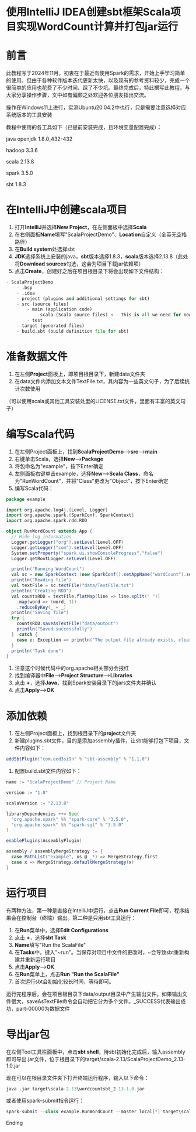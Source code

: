 # 使用IntelliJ IDEA创建sbt框架Scala项目实现WordCount计算并打包jar运行

# 前言

此教程写于2024年11月，初衷在于最近有使用Spark的需求，开始上手学习简单的使用。但由于各种软件版本迭代更新太快，以及现有的参考资料较少，完成一个很简单的应用也花费了不少时间、踩了不少坑。最终完成后，特此撰写此教程，与大家分享操作步骤，文中如有偏颇之处欢迎各位朋友指出交流。

操作在Windows11上进行，实测Ubuntu20.04.2中也行，只是需要注意选择对应系统版本的工具安装

教程中使用的各工具如下（已提前安装完成，且环境变量配置完成）：

java openjdk 1.8.0_432-432

hadoop 3.3.6

scala 2.13.8

spark 3.5.0

sbt 1.8.3

# 在IntelliJ中创建scala项目

1. 打开**IntelliJ**并选择**New Project**，在左侧面板中选择**Scala**
2. 在右侧面板**Name**填写"ScalaProjectDemo"、**Location**自定义（全英无空格路径）
3. 在**Build system**处选择sbt
4. **JDK**选择系统上安装的java，**sbt**版本选择1.8.3，**scala**版本选择2.13.8（此处将**Download sources**勾选，这会为项目下载jar依赖项）
5. 点击**Create**，创建好之后在项目根目录下将会出现如下文件结构：

```python
- ScalaProjectDemo
	- .bsp
	- .idea
	- project (plugins and additional settings for sbt)
	- src (source files)
		- main (application code)
			-scala (Scala source files) <-- This is all we need for now
		- test
	- target (generated files)
	- build.sbt (build definition file for sbt)
```

# 准备数据文件

1. 在左侧**Project**面板上，即项目根目录下，新建data文件夹
2. 在data文件内添加文本文件TextFile.txt，其内容为一些英文句子，为了后续统计次数使用

（可以使用scala或其他工具安装处里的LICENSE.txt文件，里面有丰富的英文句子）

# 编写Scala代码

1. 在左侧Project面板上，找到**ScalaProjectDemo**—>**src**—>**main**
2. 右键单击Scala，选择**New**—>**Package**
3. 将包命名为"example"，按下Enter确定
4. 左侧面板右键单击example，选择**New**—>**Scala Class**，命名为"RunWordCount"，并将"Class"更改为"Object"，按下Enter确定
5. 编写Scala代码：

```scala
package example

import org.apache.log4j.{Level, Logger}
import org.apache.spark.{SparkConf, SparkContext}
import org.apache.spark.rdd.RDD

object RunWordCount extends App {
  // Hide log information
  Logger.getLogger("org").setLevel(Level.OFF)
  Logger.getLogger("com").setLevel(Level.OFF)
  System.setProperty("spark.ui.showConsoleProgress","false")
  Logger.getRootLogger.setLevel(Level.OFF)

  println("Running WordCount")
  val sc = new SparkContext (new SparkConf().setAppName("wordCount").setMaster("local[4]"))
  println("Reading file")
  val textFile = sc.textFile("data/TextFile.txt")
  println("Creating RDD")
  val countsRDD = textFile.flatMap(line => line.split(" "))
    .map(word => (word, 1))
    .reduceByKey(_ + _)
  println("Saving file")
  try {
    countsRDD.saveAsTextFile("data/output")
    println("Saved successfully")
  }  catch {
    case e: Exception => println("The output file already exists, clear the contents of the output directory");
  }
  println("Task done")
}

```

1. 注意这个时候代码中的org.apache相关部分会报红
2. 找到编译器中**File**—>**Project Structure**—>**Libraries**
3. 点击 **+**，选择**Java**，找到Spark安装目录下的jars文件夹并确认
4. 点击**Apply**—>**OK**

# 添加依赖

1. 在左侧Project面板上，找到根目录下的**project**文件夹
2. 新建plugins.sbt文件，目的是添加assembly插件，让sbt能够打包下项目，文件内容如下：

```scala
addSbtPlugin("com.eed3si9n" % "sbt-assembly" % "1.1.0")
```

1. 配置build.sbt文件内容如下：

```scala
name := "ScalaProjectDemo" // Project Name

version := "1.0"

scalaVersion := "2.13.8"

libraryDependencies ++= Seq(
  "org.apache.spark" %% "spark-core" % "3.5.0",
  "org.apache.spark" %% "spark-sql" % "3.5.0"
)

enablePlugins(AssemblyPlugin)

assembly / assemblyMergeStrategy := {
  case PathList("example", xs @ _*) => MergeStrategy.first
  case x => MergeStrategy.defaultMergeStrategy(x)
}
```

# 运行项目

有两种方法，第一种是直接在IntelliJ中运行，点击**Run Current File**即可，程序结果会在控制台（终端）输出。第二种是只用sbt工具运行：

1. 在**Run**菜单中，选择**Edit Configurations**
2. 点击 **+**，选择**sbt Task**
3. **Name**填写"Run the ScalaFile"
4. 在**Tasks**中，键入"\~run"。当保存对项目中文件的更改时，\~会导致sbt重新构建并重新运行项目
5. 点击**Apply**—>**OK**
6. 在**Run**菜单上，点击**Run "Run the ScalaFile"**
7. 首次运行sbt会初始化较长时间，等待即可。

运行完程序后，会在项目根目录下data/output目录中产生输出文件。如果输出文件很大，saveAsTextFile命令会自动把它分为多个文件。_SUCCESS代表输出成功，part-00000为数据文件

# 导出jar包

在左侧Tool工具栏面板中，点击**sbt shell**，待sbt初始化完成后，输入assembly即可导出.jar文件，位于根目录下的target/scala-2.13/ScalaProjectDemo_2.13-1.0.jar

现在可以在根目录文件夹下打开终端运行程序，输入以下命令：

```scala
java -jar target\scala-2.13\wordcountsbt_2.13-1.0.jar
```

或者使用spark-submit指令运行：

```scala
spark-submit --class example.RunWordCount --master local[*] target\scala-2.13\wordcountsbt_2.13-1.0.jar
```

Ending
